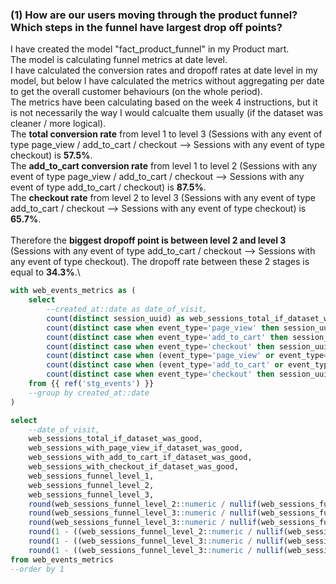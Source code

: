 ### (1) How are our users moving through the product funnel? Which steps in the funnel have largest drop off points?

I have created the model "fact_product_funnel" in my Product mart.\
The model is calculating funnel metrics at date level.\
I have calculated the conversion rates and dropoff rates at date level in my model, but  below I have calculated the metrics without aggregating per date to get the overall customer behaviours (on the whole period).\
The metrics have been calculating based on the week 4 instructions, but it is not necessarily the way I would calcualte them usually (if the dataset was cleaner / more logical).\
The **total conversion rate** from level 1 to level 3 (Sessions with any event of type page_view / add_to_cart / checkout --> Sessions with any event of type checkout) is **57.5%**.\
The **add_to_cart conversion rate** from level 1 to level 2 (Sessions with any event of type page_view / add_to_cart / checkout --> Sessions with any event of type add_to_cart / checkout) is **87.5%**.\
The **checkout rate** from level 2 to level 3 (Sessions with any event of type add_to_cart / checkout --> Sessions with any event of type checkout) is **65.7%**.\
<br />
Therefore the **biggest dropoff point is between level 2 and level 3** (Sessions with any event of type add_to_cart / checkout --> Sessions with any event of type checkout).
The dropoff rate between these 2 stages is equal to **34.3%**.\

```sql
with web_events_metrics as (
    select
        --created_at::date as date_of_visit,
        count(distinct session_uuid) as web_sessions_total_if_dataset_was_good,
        count(distinct case when event_type='page_view' then session_uuid end) as web_sessions_with_page_view_if_dataset_was_good,
        count(distinct case when event_type='add_to_cart' then session_uuid end) as web_sessions_with_add_to_cart_if_dataset_was_good,
        count(distinct case when event_type='checkout' then session_uuid end) as web_sessions_with_checkout_if_dataset_was_good,
        count(distinct case when (event_type='page_view' or event_type='add_to_cart' or event_type='checkout') then session_uuid end) as web_sessions_funnel_level_1,
        count(distinct case when (event_type='add_to_cart' or event_type='checkout') then session_uuid end) as web_sessions_funnel_level_2,
        count(distinct case when event_type='checkout' then session_uuid end) as web_sessions_funnel_level_3
    from {{ ref('stg_events') }}
    --group by created_at::date
)

select 
    --date_of_visit,
    web_sessions_total_if_dataset_was_good,
    web_sessions_with_page_view_if_dataset_was_good,
    web_sessions_with_add_to_cart_if_dataset_was_good,
    web_sessions_with_checkout_if_dataset_was_good,
    web_sessions_funnel_level_1,
    web_sessions_funnel_level_2,
    web_sessions_funnel_level_3,
    round(web_sessions_funnel_level_2::numeric / nullif(web_sessions_funnel_level_1,0),4) as add_to_cart_conversion,
    round(web_sessions_funnel_level_3::numeric / nullif(web_sessions_funnel_level_2, 0),4) as checkout_conversion,
    round(web_sessions_funnel_level_3::numeric / nullif(web_sessions_funnel_level_1, 0),4) as total_conversion,
    round(1 - ((web_sessions_funnel_level_2::numeric / nullif(web_sessions_funnel_level_1, 0))),4) as add_to_cart_dropoff,
    round(1 - ((web_sessions_funnel_level_3::numeric / nullif(web_sessions_funnel_level_2, 0))),4) as checkout_dropoff,
    round(1 - ((web_sessions_funnel_level_3::numeric / nullif(web_sessions_funnel_level_1, 0))),4) as total_dropoff
from web_events_metrics
--order by 1
```
